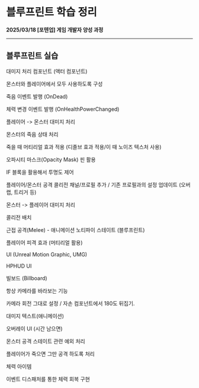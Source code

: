 # 블루프린트 학습 정리

**2025/03/18 [포텐업] 게임 개발자 양성 과정**

---

## 블루프린트 실습

대미지 처리 컴포넌트 (액터 컴포넌트)

몬스터와 플레이어에서 모두 사용하도록 구성

죽음 이벤트 발행 (OnDead)   

체력 변경 이벤트 발행 (OnHealthPowerChanged) 



플레이어 -> 몬스터 대미지 처리

몬스터의 죽음 상태 처리 

죽을 때 머티리얼 효과 적용 (디졸브 효과 적용/이 때 노이즈 텍스처 사용)

오파시티 마스크(Opacity Mask) 핀 활용

IF 블록을 활용해서 투명도 제어



플레이어/몬스터 공격 콜리전 채널/프로필 추가 / 기존 프로필과의 설정 업데이트 (오버랩, 트리거 등)



몬스터 -> 플레이어 대미지 처리

콜리전 배치

근접 공격(Melee) - 애니메이션 노티파이 스테이트 (블루프린트)

플레이어 피격 효과 (머티리얼 활용)



UI (Unreal Motion Graphic, UMG)

HPHUD UI

빌보드 (Billboard)

항상 카메라를 바라보는 기능

카메라 회전 그대로 설정 / 자손 컴포넌트에서 180도 뒤집기.

대미지 텍스트(애니메이션) 

오버레이 UI (시간 남으면)



몬스터 공격 스테이트 관련 예외 처리

플레이어가 죽으면 그만 공격 하도록 처리



체력 아이템

이벤트 디스패처를 통한 체력 회복 구현

